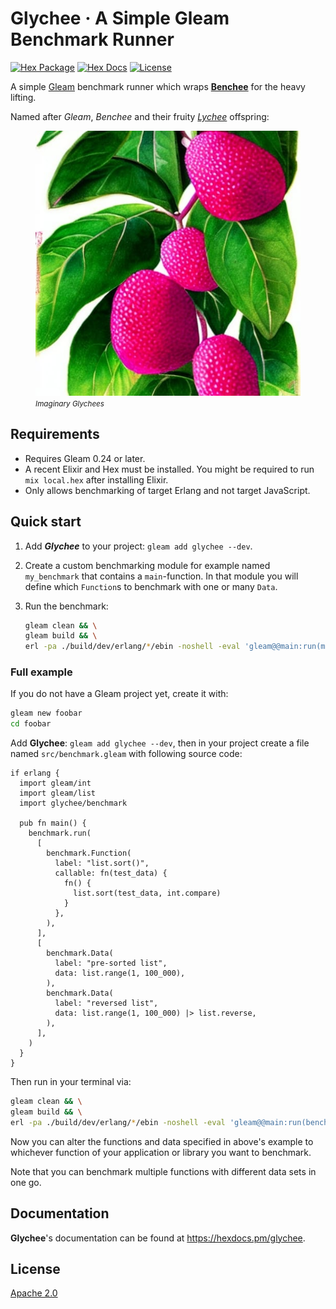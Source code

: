 # Glychee · A Simple Gleam Benchmark Runner

[![Hex Package](https://img.shields.io/hexpm/v/glychee?color=ffaff3&label=%F0%9F%93%A6)](https://hex.pm/packages/glychee)
[![Hex Docs](https://img.shields.io/badge/hex-docs-ffaff3?label=%F0%9F%93%9A)](https://hexdocs.pm/glychee/)
[![License](https://img.shields.io/hexpm/l/glychee?color=ffaff3&label=%F0%9F%93%83)](https://github.com/inoas/glychee/blob/main/LICENSE)

A simple [Gleam](https://gleam.run) benchmark runner which wraps [**Benchee**](https://github.com/bencheeorg/benchee) for the heavy lifting.

Named after *Gleam*, *Benchee* and their fruity [*Lychee*](https://en.wikipedia.org/wiki/Lychee) offspring:

<figure>
  <img src="https://raw.githubusercontent.com/inoas/glychee/main/glychee-logo.jpg" alt="Glychee Logo" style="max-height: 33vh; width: auto; height: auto" width="480" height="480"/>
  <figcaption><i><small>Imaginary Glychees</small></i></figcaption>
</figure>

## Requirements

- Requires Gleam 0.24 or later.
- A recent Elixir and Hex must be installed. You might be required to run
  `mix local.hex` after installing Elixir.
- Only allows benchmarking of target Erlang and not target JavaScript.

## Quick start

1. Add ***Glychee*** to your project: `gleam add glychee --dev`.
2. Create a custom benchmarking module for example named `my_benchmark` that
   contains a `main`-function. In that module you will define which `Function`s
   to benchmark with one or many `Data`.
3. Run the benchmark:

   ```sh
   gleam clean && \
   gleam build && \
   erl -pa ./build/dev/erlang/*/ebin -noshell -eval 'gleam@@main:run(my_benchmark)'
   ```

### Full example

If you do not have a Gleam project yet, create it with:

```sh
gleam new foobar
cd foobar
```

Add **Glychee**: `gleam add glychee --dev`, then in your project create a file named
`src/benchmark.gleam` with following source code:

```gleam
if erlang {
  import gleam/int
  import gleam/list
  import glychee/benchmark

  pub fn main() {
    benchmark.run(
      [
        benchmark.Function(
          label: "list.sort()",
          callable: fn(test_data) {
            fn() {
              list.sort(test_data, int.compare)
            }
          },
        ),
      ],
      [
        benchmark.Data(
          label: "pre-sorted list",
          data: list.range(1, 100_000),
        ),
        benchmark.Data(
          label: "reversed list",
          data: list.range(1, 100_000) |> list.reverse,
        ),
      ],
    )
  }
}
```

Then run in your terminal via:

```sh
gleam clean && \
gleam build && \
erl -pa ./build/dev/erlang/*/ebin -noshell -eval 'gleam@@main:run(benchmark)'
```

Now you can alter the functions and data specified in above's example to
whichever function of your application or library you want to benchmark.

Note that you can benchmark multiple functions with different data sets
in one go.

## Documentation

**Glychee**'s documentation can be found at <https://hexdocs.pm/glychee>.

## License

[Apache 2.0](./LICENSE)
